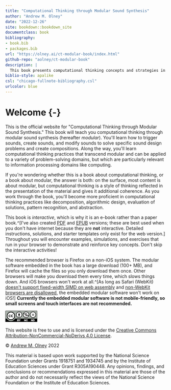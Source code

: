 ```yaml
--- 
title: "Computational Thinking through Modular Sound Synthesis"
author: "Andrew M. Olney"
date: "2022-12-26"
site: bookdown::bookdown_site
documentclass: book
bibliography:
- book.bib
- packages.bib
url: "https://olney.ai/ct-modular-book/index.html"
github-repo: "aolney/ct-modular-book"
description: |
  This book presents computational thinking concepts and strategies in the context of modular sound synthesis.
biblio-style: apalike
csl: "chicago-fullnote-bibliography.csl"
urlcolor: blue
---
```


# Welcome {-}

This is the official website for "Computational Thinking through Modular Sound Synthesis." This book will teach you computational thinking through modular sound synthesis (hereafter *modular*). You'll learn how to trigger sounds, create sounds, and modify sounds to solve specific sound design problems and create compositions. Along the way, you'll learn computational thinking practices that transcend modular and can be applied to a variety of problem-solving domains, but which are particularly relevant to information processing domains like computing. 

If you're wondering whether this is a book about computational thinking, or a book about modular, the answer is both: on the surface, most content is about modular, but computational thinking is a style of thinking reflected in the presentation of the material and gives it additional coherence. As you work through the book, you'll become more proficient in computational thinking practices like decomposition, algorithmic design, evaluation of solutions, pattern recognition, and abstraction.

This book is *interactive*, which is why it is an e-book rather than a paper book.^[I've also created [PDF](https://olney.ai/ct-modular-book/ct-modular-book.pdf) and [EPUB](https://olney.ai/ct-modular-book/ct-modular-book.epub) versions; these are best used when you don't have internet because they are **not** interactive. Detailed instructions, solutions, and starter templates only exist for the web version.] Throughout you will encounter examples, simulations, and exercises that run in your browser to demonstrate and reinforce key concepts. Don't skip the interactive activities! 

The recommended browser is Firefox on a non-iOS system. The modular software embedded in the book has a large download (100+ MB), and Firefox will cache the files so you only download them once. Other browsers will make you download them every time, which slows things down. And iOS browsers won't work at all.^[As long as Safari (WebKit) [doesn't support fixed-width SIMD on web assembly](https://webassembly.org/roadmap/) and [non-WebKit browsers are disallowed](https://developer.apple.com/app-store/review/guidelines/#2.5.6), the embedded modular software won't work on iOS!] **Currently the embedded modular software is not mobile-friendly, so small screens and touch interfaces are not recommended.**

![](images/by-nc-nd.png) 

This website is free to use and is licensed under the [Creative Commons Attribution-NonCommercial-NoDerivs 4.0 License](https://creativecommons.org/licenses/by-nc-nd/4.0/). 

&copy; [Andrew M. Olney](https://olney.ai/) 2022

This material is based upon work supported by the National Science Foundation under Grants 1918751 and 1934745 and by the Institute of Education Sciences under Grant R305A190448. 
Any opinions, findings, and conclusions or recommendations expressed in this material are those of the author and do not necessarily reflect the views of the National Science Foundation or the Institute of Education Sciences.


